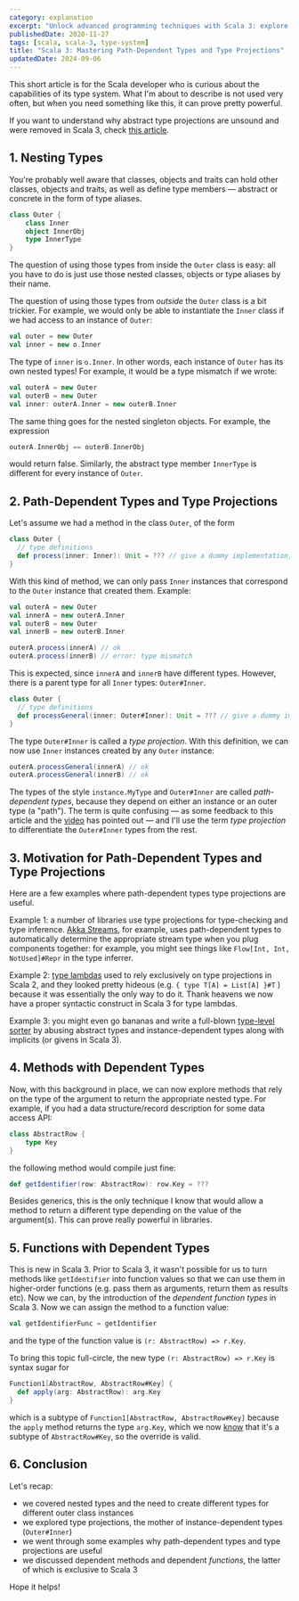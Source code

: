 ```yaml
---
category: explanation
excerpt: "Unlock advanced programming techniques with Scala 3: explore dependent types, methods, and functions in this concise tutorial"
publishedDate: 2020-11-27
tags: [scala, scala-3, type-system]
title: "Scala 3: Mastering Path-Dependent Types and Type Projections"
updatedDate: 2024-09-06
---
```


This short article is for the Scala developer who is curious about the capabilities of its type system. What I'm about to describe is not used very often, but when you need something like this, it can prove pretty powerful.

If you want to understand why abstract type projections are unsound and were removed in Scala 3, check [this article](/scala-3-type-projections/).

## 1. Nesting Types

You're probably well aware that classes, objects and traits can hold other classes, objects and traits, as well as define type members &mdash; abstract or concrete in the form of type aliases.

```scala
class Outer {
    class Inner
    object InnerObj
    type InnerType
}
```

The question of using those types from inside the `Outer` class is easy: all you have to do is just use those nested classes, objects or type aliases by their name.

The question of using those types from _outside_ the `Outer` class is a bit trickier. For example, we would only be able to instantiate the `Inner` class if we had access to an instance of `Outer`:

```scala
val outer = new Outer
val inner = new o.Inner
```

The type of `inner` is `o.Inner`. In other words, each instance of `Outer` has its own nested types! For example, it would be a type mismatch if we wrote:

```scala
val outerA = new Outer
val outerB = new Outer
val inner: outerA.Inner = new outerB.Inner
```

The same thing goes for the nested singleton objects. For example, the expression

```scala
outerA.InnerObj == outerB.InnerObj
```

would return false. Similarly, the abstract type member `InnerType` is different for every instance of `Outer`.

## 2. Path-Dependent Types and Type Projections

Let's assume we had a method in the class `Outer`, of the form

```scala
class Outer {
  // type definitions
  def process(inner: Inner): Unit = ??? // give a dummy implementation, like printing the argument
}
```

With this kind of method, we can only pass `Inner` instances that correspond to the `Outer` instance that created them. Example:

```scala
val outerA = new Outer
val innerA = new outerA.Inner
val outerB = new Outer
val innerB = new outerB.Inner

outerA.process(innerA) // ok
outerA.process(innerB) // error: type mismatch
```

This is expected, since `innerA` and `innerB` have different types. However, there is a parent type for all `Inner` types: `Outer#Inner`.

```scala
class Outer {
  // type definitions
  def processGeneral(inner: Outer#Inner): Unit = ??? // give a dummy implementation, like printing the argument
}
```

The type `Outer#Inner` is called a _type projection_. With this definition, we can now use `Inner` instances created by any `Outer` instance:

```scala
outerA.processGeneral(innerA) // ok
outerA.processGeneral(innerB) // ok
```

The types of the style `instance.MyType` and `Outer#Inner` are called _path-dependent types_, because they depend on either an instance or an outer type (a "path"). The term is quite confusing &mdash; as some feedback to this article and the [video](https://www.youtube.com/watch?v=63syJfNoDPI) has pointed out &mdash; and I'll use the term _type projection_ to differentiate the `Outer#Inner` types from the rest.

## 3. Motivation for Path-Dependent Types and Type Projections

Here are a few examples where path-dependent types type projections are useful.

Example 1: a number of libraries use type projections for type-checking and type inference. [Akka Streams](https://doc.akka.io/docs/akka/current/stream/index.html), for example, uses path-dependent types to automatically determine the appropriate stream type when you plug components together: for example, you might see things like `Flow[Int, Int, NotUsed]#Repr` in the type inferrer.

Example 2: [type lambdas](/scala-3-type-lambdas/) used to rely exclusively on type projections in Scala 2, and they looked pretty hideous (e.g. `{ type T[A] = List[A] }#T` ) because it was essentially the only way to do it. Thank heavens we now have a proper syntactic construct in Scala 3 for type lambdas.

Example 3: you might even go bananas and write a full-blown [type-level sorter](/articles/type-level-programming-in-scala-part-1-numbers-and-comparisons) by abusing abstract types and instance-dependent types along with implicits (or givens in Scala 3).

## 4. Methods with Dependent Types

Now, with this background in place, we can now explore methods that rely on the type of the argument to return the appropriate nested type. For example, if you had a data structure/record description for some data access API:

```scala
class AbstractRow {
    type Key
}
```

the following method would compile just fine:

```scala
def getIdentifier(row: AbstractRow): row.Key = ???
```

Besides generics, this is the only technique I know that would allow a method to return a different type depending on the value of the argument(s). This can prove really powerful in libraries.

## 5. Functions with Dependent Types

This is new in Scala 3. Prior to Scala 3, it wasn't possible for us to turn methods like `getIdentifier` into function values so that we can use them in higher-order functions (e.g. pass them as arguments, return them as results etc). Now we can, by the introduction of the _dependent function types_ in Scala 3. Now we can assign the method to a function value:

```scala
val getIdentifierFunc = getIdentifier
```

and the type of the function value is `(r: AbstractRow) => r.Key`.

To bring this topic full-circle, the new type `(r: AbstractRow) => r.Key` is syntax sugar for

```scala
Function1[AbstractRow, AbstractRow#Key] {
  def apply(arg: AbstractRow): arg.Key
}
```

which is a subtype of `Function1[AbstractRow, AbstractRow#Key]` because the `apply` method returns the type `arg.Key`, which we now [know](#2-path-dependent-types-and-type-projections) that it's a subtype of `AbstractRow#Key`, so the override is valid.

## 6. Conclusion

Let's recap:

- we covered nested types and the need to create different types for different outer class instances
- we explored type projections, the mother of instance-dependent types (`Outer#Inner`)
- we went through some examples why path-dependent types and type projections are useful
- we discussed dependent methods and dependent _functions_, the latter of which is exclusive to Scala 3

Hope it helps!
